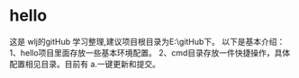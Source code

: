 # hello
这是 wlj的gitHub 学习整理,建议项目根目录为E:\gitHub下。
以下是基本介绍：
1、hello项目里面存放一些基本环境配置。
2、cmd目录存放一件快捷操作，具体配置相见目录。目前有
	a.一键更新和提交。
